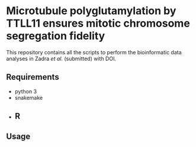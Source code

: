 # Microtubule polyglutamylation by TTLL11 ensures mitotic chromosome segregation fidelity

This repository contains all the scripts to perform the bioinformatic data analyses in Zadra *et al.* (submitted) with DOI.

## Requirements
- python 3
- snakemake
- R
    - 

## Usage


